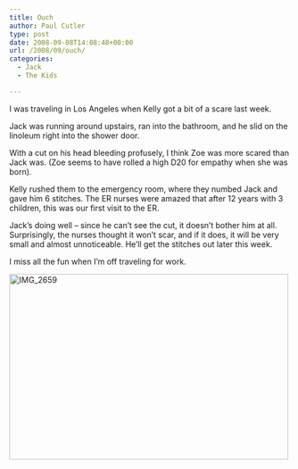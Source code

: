 ```yaml
---
title: Ouch
author: Paul Cutler
type: post
date: 2008-09-08T14:08:48+00:00
url: /2008/09/ouch/
categories:
  - Jack
  - The Kids

---
```

I was traveling in Los Angeles when Kelly got a bit of a scare last week.

Jack was running around upstairs, ran into the bathroom, and he slid on the linoleum right into the shower door.

With a cut on his head bleeding profusely, I think Zoe was more scared than Jack was. (Zoe seems to have rolled a high D20 for empathy when she was born).

Kelly rushed them to the emergency room, where they numbed Jack and gave him 6 stitches. The ER nurses were amazed that after 12 years with 3 children, this was our first visit to the ER.

Jack&#8217;s doing well &#8211; since he can&#8217;t see the cut, it doesn&#8217;t bother him at all. Surprisingly, the nurses thought it won&#8217;t scar, and if it does, it will be very small and almost unnoticeable. He&#8217;ll get the stitches out later this week.

I miss all the fun when I&#8217;m off traveling for work.

[<img src="https://i1.wp.com/farm4.static.flickr.com/3093/2828630122_251a3af6d5.jpg?resize=500%2C333" width="500" height="333" alt="IMG_2659" data-recalc-dims="1" />][1]

 [1]: http://www.flickr.com/photos/silwenae/2828630122/ "IMG_2659 by silwenae, on Flickr"